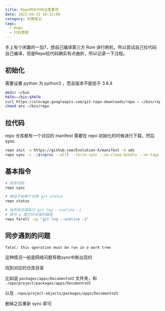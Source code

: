 ```yaml
---
title: Repo同步代码注意事项
date: 2023-04-23 16:23:00
category: 折腾笔记
tags:
  - Repo
  - 代码管理
---
```


手上有个闲置的一加7，想自己编译第三方 Rom 进行刷机，所以尝试自己拉代码自己编译，但是Repo拉代码确实有点曲折，所以记录一下过程。

## 初始化

需要设置 python 为 python3 ，而且版本不能低于 3.6.4

```bash
mkdir ~/bin
PATH=~/bin:$PATH
curl https://storage.googleapis.com/git-repo-downloads/repo > ~/bin/repo
chmod a+x ~/bin/repo
```

## 拉代码

repo 仓库都有一个对应的 manifest 需要在 repo 初始化的时候进行下载，然后 sync

```bash
repo init -u https://github.com/Evolution-X/manifest -b udc
repo sync -c -j$(nproc --all) --force-sync --no-clone-bundle --no-tags
```

## 基本指令

```bash
# 同步代码 
repo sync

# 相当于给每个仓库 git status
repo status

# 给所有仓库执行 git log --oneline -1 
# 其中 p 是打印仓库的路径
repo forall -cp "git log --oneline -1"

```

## 同步遇到的问题

`fatal: this operation must be run in a work tree`

这种情况一般是网络问题导致sync中断出现的

找到对应的仓库目录

比如说 `packages/apps/DocumentsUI` 文件夹，和 `.repo/project/packages/apps/DocumentsUI`

以及 `.repo/project-objects/packages/apps/DocumentsUI`

删掉之后重新 sync 即可